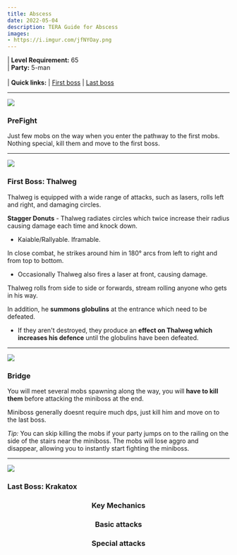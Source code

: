 ```yaml
---
title: Abscess
date: 2022-05-04
description: TERA Guide for Abscess
images:
- https://i.imgur.com/jfNYOay.png
---
```

 | **Level Requirement:** 65
<br> | **Party:** 5-man
<br>
<br> | **Quick links:**
| [First boss](#first-boss) 
| [Last boss](#last-boss) 
<hr/>


![](https://i.imgur.com/pwivMfw.png)
<h3>PreFight</h3>

Just few mobs on the way when you enter the pathway to the first mobs. Nothing special, kill them and move to the first boss.

<hr/>

<div id="first-boss">

![](https://i.imgur.com/yKJoyUm.png)
<h3>First Boss: Thalweg</h3>

Thalweg is equipped with a wide range of attacks, such as lasers, rolls left and right, and damaging circles.

**Stagger Donuts** - Thalweg radiates circles which twice increase their radius causing damage each time and knock down.
* Kaiable/Rallyable. Iframable.

In close combat, he strikes around him in 180° arcs from left to right and from top to bottom.
- Occasionally Thalweg also fires a laser at front, causing damage.

Thalweg rolls from side to side or forwards, stream rolling anyone who gets in his way.

In addition, he **summons globulins** at the entrance which need to be defeated. 
- If they aren't destroyed, they produce an **effect on Thalweg which increases his defence** until the globulins have been defeated.

</div>
<hr/>

![](https://i.imgur.com/ywjSKTH.png)
<h3>Bridge</h3>

You will meet several mobs spawning along the way, you will **have to kill them** before attacking the miniboss at the end.

Miniboss generally doesnt require much dps, just kill him and move on to the last boss.

*Tip:* You can skip killing the mobs if your party jumps on to the railing on the side of the stairs near the miniboss. The mobs will lose aggro and disappear, allowing you to instantly start fighting the miniboss.

<hr/>

<div id="last-boss">

![](https://i.imgur.com/ijnuTYm.png)
<h3>Last Boss: Krakatox</h3>

<center><h3>Key Mechanics</h3></center>


<center><h3>Basic attacks</h3></center>



<center><h3>Special attacks</h3></center>



</div>

